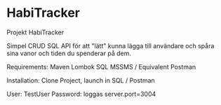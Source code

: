 # HabiTracker

Projekt HabiTracker

Simpel CRUD SQL API för att "lätt" kunna lägga till användare och spåra sina vanor och tiden du spenderar på dem.

Requirements:
Maven
Lombok
SQL MSSMS / Equivalent
Postman

Installation:
Clone Project, launch in SQL / Postman

User: TestUser
Password: loggas
server.port=3004
